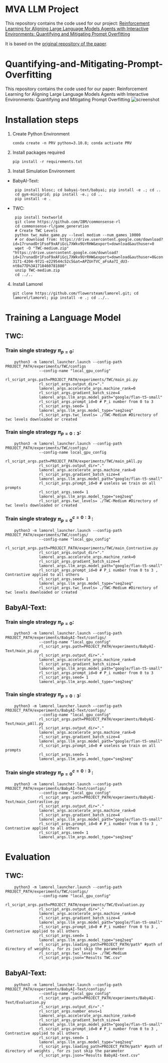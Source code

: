 # MVA LLM Project

This repository contains the code used for our project: [Reinforcement Learning for Aligning Large Language Models Agents with Interactive Environments: Quantifying and Mitigating Prompt Overfitting](https://arxiv.org/abs/2410.19920)

It is based on the [original repository of the paper](https://anonymous.4open.science/r/Quantifying-and-Mitigating-Prompt-Overfitting-6548/README.md).

# Quantifying-and-Mitigating-Prompt-Overfitting
This repository contains the code used for our paper: Reinforcement Learning for Aligning Large Language Models Agents with Interactive Environments: Quantifying and Mitigating Prompt Overfitting
![screenshot](Figures.png)
# Installation steps
1. Create Python Environment
 
       conda create -n PRV python=3.10.8; conda activate PRV
2. Install packages required

       pip install -r requirements.txt
3. Install Simulation Environment
* BabyAI-Text:

       pip install blosc; cd babyai-text/babyai; pip install -e .; cd ..
       cd gym-minigrid; pip install -e.; cd ..
       pip install -e .
* TWC:

       pip install textworld
       git clone https://github.com/IBM/commonsense-rl
       cd commonsense-rl/game_generation
       # Create TWC Levels 
       python twc_make_game.py --level medium --num_games 10000
       # or download from: https://drive.usercontent.google.com/download?id=17runadDr1FsoF9xAFiGcL7XWkv9UrRHW&export=download&authuser=0
       wget -O "TWC-medium.zip" "https://drive.usercontent.google.com/download?id=17runadDr1FsoF9xAFiGcL7XWkv9UrRHW&export=download&authuser=0&confirm=t&uuid=a2c7fdc8-3171-4204-9721-e229544c52c5&at=APZUnTVC_aFsAa7I_dU3-nt0a77D%3A1718460781880"
       unzip TWC-medium.zip
       cd ../..
4. Install Lamorel

       git clone https://github.com/flowersteam/lamorel.git; cd lamorel/lamorel; pip install -e .; cd ../..
# Training a Language Model
## TWC:
### Train single strategy $\pi_{p=0}$:
        python3 -m lamorel_launcher.launch --config-path PROJECT_PATH/experiments/TWC/configs 
                   --config-name "local_gpu_config"        
                   rl_script_args.path=PROJECT_PATH/experiments/TWC/main_pi.py
                   rl_script_args.output_dir="." 
                   lamorel_args.accelerate_args.machine_rank=0 
                   rl_script_args.gradient_batch_size=4 
                   lamorel_args.llm_args.model_path="google/flan-t5-small"  
                   rl_script_args.prompt_id=0 # P_i number from 0 to 3 
                   rl_script_args.seed= 1   
                   lamorel_args.llm_args.model_type="seq2seq"
                   rl_script_args.twc_levels= ./TWC-Medium #Directory of twc levels downloaded or created
### Train single strategy $\pi_{p=0:3}$:
        python3 -m lamorel_launcher.launch --config-path PROJECT_PATH/experiments/TWC/configs/ 
                   --config-name local_gpu_config        
                   rl_script_args.path=PROJECT_PATH/experiments/TWC/main_pAll.py
                   rl_script_args.output_dir="." 
                   lamorel_args.accelerate_args.machine_rank=0 
                   rl_script_args.gradient_batch_size=4 
                   lamorel_args.llm_args.model_path="google/flan-t5-small"  
                   rl_script_args.prompt_id=0 # useless we train on all prompts 
                   rl_script_args.seed= 1   
                   lamorel_args.llm_args.model_type="seq2seq"
                   rl_script_args.twc_levels= ./TWC-Medium #Directory of twc levels downloaded or created
### Train single strategy $\pi^{c={0:3}\ }_{p=0}$:
        python3 -m lamorel_launcher.launch --config-path PROJECT_PATH/experiments/TWC/configs/
                   --config-name "local_gpu_config"        
                   rl_script_args.path=PROJECT_PATH/experiments/TWC/main_Contrastive.py
                   rl_script_args.output_dir="." 
                   lamorel_args.accelerate_args.machine_rank=0 
                   rl_script_args.gradient_batch_size=4 
                   lamorel_args.llm_args.model_path="google/flan-t5-small"  
                   rl_script_args.prompt_id=0 # P_i number from 0 to 3 , Contrastive applied to all others
                   rl_script_args.seed= 1   
                   lamorel_args.llm_args.model_type="seq2seq"
                   rl_script_args.twc_levels= ./TWC-Medium #Directory of twc levels downloaded or created
## BabyAI-Text:
### Train single strategy $\pi_{p=0}$:
        python3 -m lamorel_launcher.launch --config-path PROJECT_PATH/experiments/BabyAI-Text/configs/ 
                   --config-name "local_gpu_config"        
                   rl_script_args.path=PROJECT_PATH/experiments/BabyAI-Text/main_pi.py
                   rl_script_args.output_dir="." 
                   lamorel_args.accelerate_args.machine_rank=0 
                   rl_script_args.gradient_batch_size=4 
                   lamorel_args.llm_args.model_path="google/flan-t5-small"  
                   rl_script_args.prompt_id=0 # P_i number from 0 to 3 
                   rl_script_args.seed= 1   
                   lamorel_args.llm_args.model_type="seq2seq"
### Train single strategy $\pi_{p=0:3}$:
        python3 -m lamorel_launcher.launch --config-path PROJECT_PATH/experiments/BabyAI-Text/configs/
                   --config-name "local_gpu_config"        
                   rl_script_args.path=PROJECT_PATH/experiments/BabyAI-Text/main_pAll.py
                   rl_script_args.output_dir="." 
                   lamorel_args.accelerate_args.machine_rank=0 
                   rl_script_args.gradient_batch_size=4 
                   lamorel_args.llm_args.model_path="google/flan-t5-small"  
                   rl_script_args.prompt_id=0 # useless we train on all prompts 
                   rl_script_args.seed= 1   
                   lamorel_args.llm_args.model_type="seq2seq"
### Train single strategy $\pi^{c={0:3}\ }_{p=0}$:
        python3 -m lamorel_launcher.launch --config-path PROJECT_PATH/experiments/BabyAI-Text/configs/
                   --config-name "local_gpu_config"        
                   rl_script_args.path=PROJECT_PATH/experiments/BabyAI-Text/main_Contrastive.py
                   rl_script_args.output_dir="." 
                   lamorel_args.accelerate_args.machine_rank=0 
                   rl_script_args.gradient_batch_size=4 
                   lamorel_args.llm_args.model_path="google/flan-t5-small"  
                   rl_script_args.prompt_id=0 # P_i number from 0 to 3 , Contrastive applied to all others
                   rl_script_args.seed= 1   
                   lamorel_args.llm_args.model_type="seq2seq"
# Evaluation
## TWC:
        python3 -m lamorel_launcher.launch --config-path PROJECT_PATH/experiments/TWC/configs/
                   --config-name "local_gpu_config"        
                   rl_script_args.path=PROJECT_PATH/experiments/TWC/Evaluation.py
                   rl_script_args.output_dir="." 
                   lamorel_args.accelerate_args.machine_rank=0 
                   rl_script_args.gradient_batch_size=4 
                   lamorel_args.llm_args.model_path="google/flan-t5-small"  
                   rl_script_args.prompt_id=0 # P_i number from 0 to 3 , Contrastive applied to all others
                   rl_script_args.seed= 1   
                   lamorel_args.llm_args.model_type="seq2seq"
                   rl_script_args.loading_path=PROJECT_PATH/path" #path of directory of weights , for zs just skip the parameter
                   rl_script_args.twc_levels= ./TWC-Medium 
                   rl_script_args.json="Results TWC.csv" 
## BabyAI-Text:
        python3 -m lamorel_launcher.launch --config-path PROJECT_PATH/experiments/BabyAI-Text/configs/ 
                   --config-name "local_gpu_config"        
                   rl_script_args.path=PROJECT_PATH/experiments/BabyAI-Text/Evaluation.py
                   rl_script_args.output_dir="." 
                   rl_script_args.number_envs=1 
                   lamorel_args.accelerate_args.machine_rank=0 
                   rl_script_args.gradient_batch_size=4 
                   lamorel_args.llm_args.model_path="google/flan-t5-small"  
                   rl_script_args.prompt_id=0 # P_i number from 0 to 3 , Contrastive applied to all others
                   rl_script_args.seed= 1   
                   lamorel_args.llm_args.model_type="seq2seq"
                   rl_script_args.loading_path=PROJECT_PATH/path" #path of directory of weights , for zs just skip the parameter
                   rl_script_args.json="Results BabyAI-text.csv" 
                    

